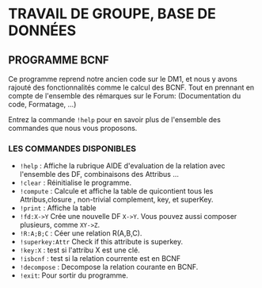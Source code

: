 # TRAVAIL DE GROUPE, BASE DE DONNÉES
## PROGRAMME BCNF

Ce programme reprend notre ancien code sur le DM1, et nous y avons rajouté des fonctionnalités comme le calcul des BCNF. Tout en prennant en compte de l'ensemble des rémarques sur le Forum: (Documentation du code, Formatage, ...)

Entrez la commande `!help` pour en savoir plus de l'ensemble des commandes que nous vous proposons.




### LES COMMANDES DISPONIBLES

*  `!help` : Affiche la rubrique AIDE
d'evaluation de la relation avec l'ensemble des DF, combinaisons des Attribus ...
*  `!clear` : Réinitialise le programme.
*  `!compute` : Calcule et affiche la  table de quicontient tous les Attribus,closure , non-trivial complement, key, et superKey.
*  `!print` : Affiche la table 
*  `!fd:X->Y`  Crée une nouvelle DF  `X->Y`. Vous pouvez aussi composer plusieurs, comme `XY->Z`.
*  `!R:A;B;C` : Céer une relation R(A,B,C).
*  `!superkey:Attr`  Check if this attribute is superkey.
*  `!key:X` : test si l'attribu X est une clé.
*  `!isbcnf` : test si la relation courrente est en BCNF
*  `!decompose` : Decompose la relation courante en BCNF.
* `!exit`: Pour sortir du programme.